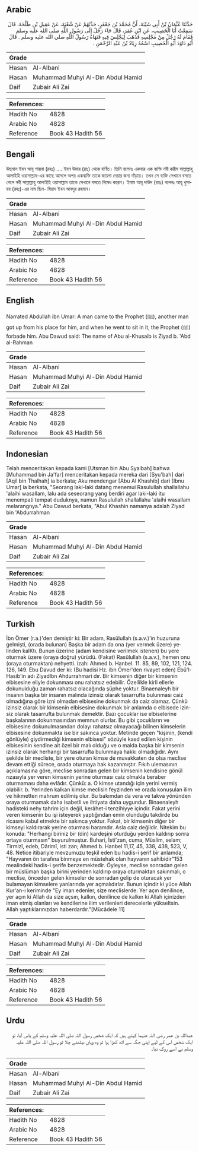 ## Arabic


<div dir="rtl" lang="ar" style={{fontSize:'larger',backgroundColor:'#f8f9fa',padding:20}}>
حَدَّثَنَا عُثْمَانُ بْنُ أَبِي شَيْبَةَ، أَنَّ مُحَمَّدَ بْنَ جَعْفَرٍ، حَدَّثَهُمْ عَنْ شُعْبَةَ، عَنْ عَقِيلِ بْنِ طَلْحَةَ، قَالَ سَمِعْتُ أَبَا الْخَصِيبِ، عَنِ ابْنِ عُمَرَ، قَالَ جَاءَ رَجُلٌ إِلَى رَسُولِ اللَّهِ صلى الله عليه وسلم فَقَامَ لَهُ رَجُلٌ مِنْ مَجْلِسِهِ فَذَهَبَ لِيَجْلِسَ فِيهِ فَنَهَاهُ رَسُولُ اللَّهِ صلى الله عليه وسلم ‏.‏ قَالَ أَبُو دَاوُدَ أَبُو الْخَصِيبِ اسْمُهُ زِيَادُ بْنُ عَبْدِ الرَّحْمَنِ ‏.‏
</div>
<div style={{backgroundColor:'#f8f9fa',padding:20, marginBottom: 10}}><table> <thead> <tr> <th>Grade</th> <th></th> </tr> </thead> <tbody> <tr><td>Hasan</td><td>Al-Albani</td></tr><tr><td>Hasan</td><td>Muhammad Muhyi Al-Din Abdul Hamid</td></tr><tr><td>Daif</td><td>Zubair Ali Zai</td></tr></tbody></table><table> <thead> <tr> <th>References:</th> <th></th> </tr> </thead> <tbody><tr><td>Hadith No</td><td>4828</td></tr><tr><td>Arabic No</td><td>4828</td></tr><tr><td>Reference</td><td>Book 43 Hadith 56</td></tr></tbody></table></div>

## Bengali


<div dir="ltr" lang="bn" style={{fontSize:'larger',backgroundColor:'#f8f9fa',padding:20}}>
উছমান ইবন আবূ শায়বা (রহঃ) .... ইবন উমার (রাঃ) থেকে বর্ণিত। তিনি বলেনঃ একবার এক ব্যক্তি নবী করীম সাল্লাল্লাহু আলাইহি ওয়াসাল্লাম-এর কাছে আসলে অপর একব্যক্তি তাকে জায়গা দেয়ার জন্য দাঁড়ায়। তখন সে ব্যক্তি সেখানে বসতে গেলে নবী সাল্লাল্লাহু আলাইহি ওয়াসাল্লাম তাকে সেখানে বসতে নিষেধ করেন। ইমাম আবূ দাউদ (রহঃ) বলেনঃ আবূ খুসায়ব (রহঃ)-এর নাম ছিল- যিয়াদ ইবন আবদুর রহমান।
</div>
<div style={{backgroundColor:'#f8f9fa',padding:20, marginBottom: 10}}><table> <thead> <tr> <th>Grade</th> <th></th> </tr> </thead> <tbody> <tr><td>Hasan</td><td>Al-Albani</td></tr><tr><td>Hasan</td><td>Muhammad Muhyi Al-Din Abdul Hamid</td></tr><tr><td>Daif</td><td>Zubair Ali Zai</td></tr></tbody></table><table> <thead> <tr> <th>References:</th> <th></th> </tr> </thead> <tbody><tr><td>Hadith No</td><td>4828</td></tr><tr><td>Arabic No</td><td>4828</td></tr><tr><td>Reference</td><td>Book 43 Hadith 56</td></tr></tbody></table></div>

## English


<div dir="ltr" lang="en" style={{fontSize:'larger',backgroundColor:'#f8f9fa',padding:20}}>
Narrated Abdullah ibn Umar: A man came to the Prophet (ﷺ), another man got up from his place for him, and when he went to sit in it, the Prophet (ﷺ) forbade him. Abu Dawud said: The name of Abu al-Khusaib is Ziyad b. 'Abd al-Rahman
</div>
<div style={{backgroundColor:'#f8f9fa',padding:20, marginBottom: 10}}><table> <thead> <tr> <th>Grade</th> <th></th> </tr> </thead> <tbody> <tr><td>Hasan</td><td>Al-Albani</td></tr><tr><td>Hasan</td><td>Muhammad Muhyi Al-Din Abdul Hamid</td></tr><tr><td>Daif</td><td>Zubair Ali Zai</td></tr></tbody></table><table> <thead> <tr> <th>References:</th> <th></th> </tr> </thead> <tbody><tr><td>Hadith No</td><td>4828</td></tr><tr><td>Arabic No</td><td>4828</td></tr><tr><td>Reference</td><td>Book 43 Hadith 56</td></tr></tbody></table></div>

## Indonesian


<div dir="ltr" lang="id" style={{fontSize:'larger',backgroundColor:'#f8f9fa',padding:20}}>
Telah menceritakan kepada kami [Utsman bin Abu Syaibah] bahwa [Muhammad bin Ja'far] menceritakan kepada mereka dari [Syu'bah] dari [Aqil bin Thalhah] ia berkata; Aku mendengar [Abu Al Khashib] dari [Ibnu Umar] ia berkata, "Seorang laki-laki datang menemui Rasulullah shallallahu 'alaihi wasallam, lalu ada seseorang yang berdiri agar laki-laki itu menempati tempat duduknya, namun Rasulullah shallallahu 'alaihi wasallam melarangnya." Abu Dawud berkata, "Abul Khashin namanya adalah Ziyad bin 'Abdurrahman
</div>
<div style={{backgroundColor:'#f8f9fa',padding:20, marginBottom: 10}}><table> <thead> <tr> <th>Grade</th> <th></th> </tr> </thead> <tbody> <tr><td>Hasan</td><td>Al-Albani</td></tr><tr><td>Hasan</td><td>Muhammad Muhyi Al-Din Abdul Hamid</td></tr><tr><td>Daif</td><td>Zubair Ali Zai</td></tr></tbody></table><table> <thead> <tr> <th>References:</th> <th></th> </tr> </thead> <tbody><tr><td>Hadith No</td><td>4828</td></tr><tr><td>Arabic No</td><td>4828</td></tr><tr><td>Reference</td><td>Book 43 Hadith 56</td></tr></tbody></table></div>

## Turkish


<div dir="ltr" lang="tr" style={{fontSize:'larger',backgroundColor:'#f8f9fa',padding:20}}>
İbn Ömer (r.a.)'den demiştir ki: Bir adam, Rasûlullah (s.a.v.)'in huzuruna gelmişti, (orada bulunan) Başka bir adam da ona (yer vermek üzere) ye­linden kalKtı. Bunun üzerine (adam kendisine verilmek istenen) bu yere oturmak üzere (oraya doğru) yürüdü. (Fakat) Rasûlullah (s.a.v.), hemen onu (oraya oturmaktan) nehyetti. izah: Ahmed b. Hanbel. 11. 85, 89, 102, 121, 124. 126, 149. Ebu Davud der ki: (Bu hadisi Hz. ibn Ömer'den rivayet eden) Ebü'l- Hasib'in adı Ziyadlbn Ahdurrahmari dır. Bir kimsenin diğer bir kimsenin elbisesine eliyle dokunması onu rahatsız edebilir. Özellikle kirli ellerle dokunulduğu zaman rahatsız olacağında şüphe yoktur. Binaenaleyh bir insanın başka bir insanın malında izinsiz olarak tasarrufta bulun­ması caiz olmadığına göre izni olmadan elbisesine dokunmak da caiz olamaz. Çünkü izinsiz olarak bir kimsenin elbisesine dokunmak bir anlamda o elbisede izin­siz olarak tasarrufta bulunmak demektir. Bazı çocuklar ise elbiselerine başkalarının dokunmasından memnun olurlar. Bu gibi çocukların ve elbisesine dokunulmasından dolayı rahatsız olmayacağı bilinen kimselerin elbisesine dokunmakta ise bir sakınca yoktur. Metinde geçen "kişinin, (kendi gönlüyle) giydirmediği kimsenin el­bisesi" sözüyle kasd edilen kişinin elbisesinin kendine ait özel bir malı ol­duğu ve o malda başka bir kimsenin izinsiz olarak herhangi bir tasarrufta bulunmaya hakkı olmadığıdır. Aynı şekilde bir mecliste, bir yere oturan kimse de muvakkaten de ol­sa meclise devam ettiği sürece, orada oturmaya hak kazanmıştır. Fıkıh ulemasının açıklamasına göre, meclise sonradan gelen bir kim­senin kendisine gönül rızasıyla yer veren kimsenin yerine oturması caiz olmakla beraber oturmaması daha evlâdır. Çünkü: a. O kimse utandığı için yerini vermiş olabilir. b. Yerinden kalkan kimse meclisin feyzinden ve orada konuşulan ilim ve hikmetten mahrum edilmiş olur. Bu bakımdan da vera ve takva yönünden oraya oturmamak daha isabetli ve ihtiyata daha uygundur. Bi­naenaleyh hadisteki nehy tahrim için değil, kerâhet-i tenzihiyye içindir. Fakat yerini veren kimsenin bu işi isteyerek yaptığından emin olunduğu takdirde bu ricasını kabul etmekte bir sakınca yoktur. Fakat, bir kimsenin diğer bir kimseyi kaldırarak yerine oturması ha­ramdır. Asla caiz değildir. Nitekim bu konuda: "Herhangi biriniz bir (din) kardeşini oturduğu yerden kaldırıp sonra ortaya oturmasın" buyurulmuştur. Buhari, İsti'zan, cuma, Müslim, selam; Tirmizî, edeb, Dârimî, isti zan; Ahmed b. Hanbel 11,17, 45, 338, 438, 523, V, 48. Netice itibariyle mevzumuzu teşkil eden bu hadis-i şerif bir anlamda; "Hayvanın ön tarafına binmeye en müstehak olan hayvanın sahibi­dir"153 mealindeki hadis-i şerife benzemektedir. Öyleyse, meclise sonradan gelen bir müslüman başka birini yerinden kaldırıp oraya oturmaktan sakınmalı, o meclise, önceden gelen kimseler de sonradan gelip de oturacak yer bulamayan kimselere yanlarında yer açmalıdırlar. Bunun içindir ki yüce Allah Kur'an-ı keriminde "Ey iman edenler, size meclislerde: Yer açın denilince, yer açın ki Allah da si­ze açsın, kalkın, denilince de kalkın ki Allah içinizden iman etmiş olanları ve kendilerine ilim verilenleri derecelerle yükseltsin. Allah yaptıklarınızdan haberdardır."[Mücâdele 11]
</div>
<div style={{backgroundColor:'#f8f9fa',padding:20, marginBottom: 10}}><table> <thead> <tr> <th>Grade</th> <th></th> </tr> </thead> <tbody> <tr><td>Hasan</td><td>Al-Albani</td></tr><tr><td>Hasan</td><td>Muhammad Muhyi Al-Din Abdul Hamid</td></tr><tr><td>Daif</td><td>Zubair Ali Zai</td></tr></tbody></table><table> <thead> <tr> <th>References:</th> <th></th> </tr> </thead> <tbody><tr><td>Hadith No</td><td>4828</td></tr><tr><td>Arabic No</td><td>4828</td></tr><tr><td>Reference</td><td>Book 43 Hadith 56</td></tr></tbody></table></div>

## Urdu


<div dir="rtl" lang="ur" style={{fontSize:'larger',backgroundColor:'#f8f9fa',padding:20}}>
عبداللہ بن عمر رضی اللہ عنہما کہتے ہیں کہ ایک شخص رسول اللہ صلی اللہ علیہ وسلم کے پاس آیا، تو ایک شخص اس کے لیے اپنی جگہ سے اٹھ کھڑا ہوا تو وہ وہاں بیٹھنے چلا تو رسول اللہ صلی اللہ علیہ وسلم نے اسے روک دیا۔
</div>
<div style={{backgroundColor:'#f8f9fa',padding:20, marginBottom: 10}}><table> <thead> <tr> <th>Grade</th> <th></th> </tr> </thead> <tbody> <tr><td>Hasan</td><td>Al-Albani</td></tr><tr><td>Hasan</td><td>Muhammad Muhyi Al-Din Abdul Hamid</td></tr><tr><td>Daif</td><td>Zubair Ali Zai</td></tr></tbody></table><table> <thead> <tr> <th>References:</th> <th></th> </tr> </thead> <tbody><tr><td>Hadith No</td><td>4828</td></tr><tr><td>Arabic No</td><td>4828</td></tr><tr><td>Reference</td><td>Book 43 Hadith 56</td></tr></tbody></table></div>